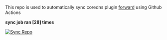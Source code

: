 This repo is used to automatically sync coredns plugin [forward](https://github.com/QZLin/forward) using Github Actions

**sync job ran [28] times**

[![Sync Repo](https://github.com/QZLin/coredns-extract/actions/workflows/sync.yaml/badge.svg)](https://github.com/QZLin/coredns-extract/actions/workflows/sync.yaml)

